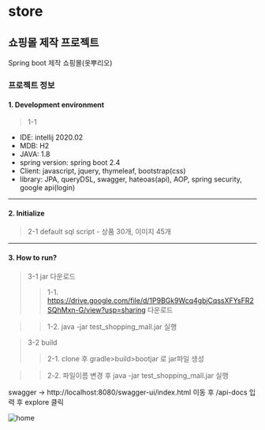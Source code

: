 # store

## 쇼핑몰 제작 프로젝트
Spring boot 제작 쇼핑몰(옷뿌리오)

### 프로젝트 정보
  #### 1. Development environment
  > 1-1 
  * IDE: intellij 2020.02
  * MDB: H2
  * JAVA: 1.8
  * spring version: spring boot 2.4 
  * Client: javascript, jquery, thymeleaf, bootstrap(css)
  * library: 
        JPA, queryDSL, swagger, hateoas(api), AOP, spring security, google api(login)

****
  #### 2. Initialize
  >   2-1 default sql script
      - 상품 30개, 이미지 45개

****
  
  #### 3. How to run?
  >3-1 jar 다운로드 
  >>1-1. https://drive.google.com/file/d/1P9BGk9Wcq4gbjCqssXFYsFR2SQhMxn-G/view?usp=sharing 다운로드 
  
  >>1-2. java -jar test_shopping_mall.jar 실행 
  
  >3-2 build 
  >>2-1. clone 후 gradle>build>bootjar 로 jar파일 생성 
  
  >>2-2. 파일이름 변경 후 java -jar test_shopping_mall.jar 실행 
  
  swagger  -> http://localhost:8080/swagger-ui/index.html 이동 후 /api-docs 입력 후 explore 클릭
  
  ![home](https://user-images.githubusercontent.com/13414116/102690874-cd57dd00-424b-11eb-99ab-e886f4e29654.png)


